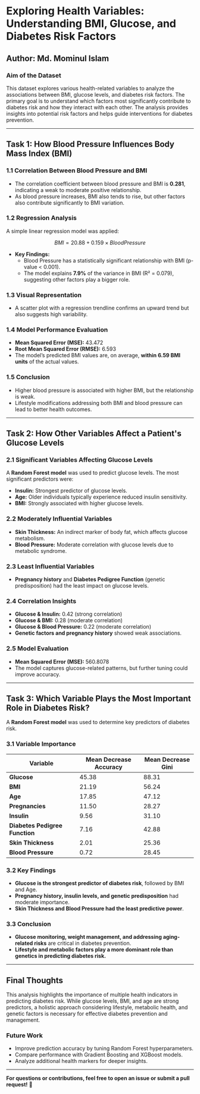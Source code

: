 # Exploring Health Variables: Understanding BMI, Glucose, and Diabetes Risk Factors

## Author: Md. Mominul Islam

### Aim of the Dataset
This dataset explores various health-related variables to analyze the associations between BMI, glucose levels, and diabetes risk factors. The primary goal is to understand which factors most significantly contribute to diabetes risk and how they interact with each other. The analysis provides insights into potential risk factors and helps guide interventions for diabetes prevention.

---

## **Task 1: How Blood Pressure Influences Body Mass Index (BMI)**
### 1.1 Correlation Between Blood Pressure and BMI
- The correlation coefficient between blood pressure and BMI is **0.281**, indicating a weak to moderate positive relationship.
- As blood pressure increases, BMI also tends to rise, but other factors also contribute significantly to BMI variation.

### 1.2 Regression Analysis
A simple linear regression model was applied:
```math
BMI = 20.88 + 0.159 × Blood Pressure
```
- **Key Findings:**
  - Blood Pressure has a statistically significant relationship with BMI (p-value < 0.001).
  - The model explains **7.9%** of the variance in BMI (R² = 0.079), suggesting other factors play a bigger role.

### 1.3 Visual Representation
- A scatter plot with a regression trendline confirms an upward trend but also suggests high variability.

### 1.4 Model Performance Evaluation
- **Mean Squared Error (MSE):** 43.472
- **Root Mean Squared Error (RMSE):** 6.593
- The model’s predicted BMI values are, on average, **within 6.59 BMI units** of the actual values.

### 1.5 Conclusion
- Higher blood pressure is associated with higher BMI, but the relationship is weak.
- Lifestyle modifications addressing both BMI and blood pressure can lead to better health outcomes.

---

## **Task 2: How Other Variables Affect a Patient's Glucose Levels**
### 2.1 Significant Variables Affecting Glucose Levels
A **Random Forest model** was used to predict glucose levels. The most significant predictors were:
- **Insulin:** Strongest predictor of glucose levels.
- **Age:** Older individuals typically experience reduced insulin sensitivity.
- **BMI:** Strongly associated with higher glucose levels.

### 2.2 Moderately Influential Variables
- **Skin Thickness:** An indirect marker of body fat, which affects glucose metabolism.
- **Blood Pressure:** Moderate correlation with glucose levels due to metabolic syndrome.

### 2.3 Least Influential Variables
- **Pregnancy history** and **Diabetes Pedigree Function** (genetic predisposition) had the least impact on glucose levels.

### 2.4 Correlation Insights
- **Glucose & Insulin:** 0.42 (strong correlation)
- **Glucose & BMI:** 0.28 (moderate correlation)
- **Glucose & Blood Pressure:** 0.22 (moderate correlation)
- **Genetic factors and pregnancy history** showed weak associations.

### 2.5 Model Evaluation
- **Mean Squared Error (MSE):** 560.8078
- The model captures glucose-related patterns, but further tuning could improve accuracy.

---

## **Task 3: Which Variable Plays the Most Important Role in Diabetes Risk?**
A **Random Forest model** was used to determine key predictors of diabetes risk.

### 3.1 Variable Importance
| Variable | Mean Decrease Accuracy | Mean Decrease Gini |
|----------|------------------------|--------------------|
| **Glucose** | 45.38 | 88.31 |
| **BMI** | 21.19 | 56.24 |
| **Age** | 17.85 | 47.12 |
| **Pregnancies** | 11.50 | 28.27 |
| **Insulin** | 9.56 | 31.10 |
| **Diabetes Pedigree Function** | 7.16 | 42.88 |
| **Skin Thickness** | 2.01 | 25.36 |
| **Blood Pressure** | 0.72 | 28.45 |

### 3.2 Key Findings
- **Glucose is the strongest predictor of diabetes risk**, followed by BMI and Age.
- **Pregnancy history, insulin levels, and genetic predisposition** had moderate importance.
- **Skin Thickness and Blood Pressure had the least predictive power**.

### 3.3 Conclusion
- **Glucose monitoring, weight management, and addressing aging-related risks** are critical in diabetes prevention.
- **Lifestyle and metabolic factors play a more dominant role than genetics in predicting diabetes risk.**

---

## **Final Thoughts**
This analysis highlights the importance of multiple health indicators in predicting diabetes risk. While glucose levels, BMI, and age are strong predictors, a holistic approach considering lifestyle, metabolic health, and genetic factors is necessary for effective diabetes prevention and management.

### **Future Work**
- Improve prediction accuracy by tuning Random Forest hyperparameters.
- Compare performance with Gradient Boosting and XGBoost models.
- Analyze additional health markers for deeper insights.

---
**For questions or contributions, feel free to open an issue or submit a pull request!** 🚀
